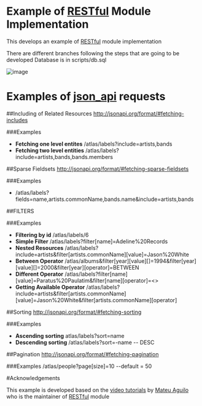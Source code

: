 Example of [RESTful](https://www.drupal.org/project/restful) Module Implementation
=================================================================================

This develops an example of [RESTful](https://www.drupal.org/project/restful) module implementation
 
 There are different branches following the steps that are going to be developed
 Database is in scripts/db.sql
 
 ![image](https://cloud.githubusercontent.com/assets/5515159/18169251/7282f808-7016-11e6-9519-2afd5afadaea.png)
 
# Examples of [json_api](http://jsonapi.org) requests

##Including of Related Resources
http://jsonapi.org/format/#fetching-includes

###Examples
* **Fetching one level entites**
/atlas/labels?include=artists,bands
* **Fetching two level entities**
/atlas/labels?include=artists,bands,bands.members

##Sparse Fieldsets
http://jsonapi.org/format/#fetching-sparse-fieldsets

###Examples
* /atlas/labels?fields=name,artists.commonName,bands.name&include=artists,bands

##FILTERS

###Examples
* **Filtering by id**
/atlas/labels/6
* **Simple Filter**
/atlas/labels?filter[name]=Adeline%20Records
* **Nested Resources**
/atlas/labels?include=artists&filter[artists.commonName][value]=Jason%20White
* **Between Operator**
/atlas/albums&filter[year][value][]=1994&filter[year][value][]=2000&filter[year][operator]=BETWEEN
* **Different Operator**
/atlas/labels?filter[name][value]=Paratus%20Paulatim&filter[name][operator]=<>
* **Getting Available Operator**
/atlas/labels?include=artists&filter[artists.commonName][value]=Jason%20White&filter[artists.commonName][operator]

##Sorting
http://jsonapi.org/format/#fetching-sorting

###Examples
* **Ascending sorting**
atlas/labels?sort=name
* **Descending sorting**
/atlas/labels?sort=-name -- DESC

##Pagination
http://jsonapi.org/format/#fetching-pagination

###Examples
/atlas/people?page[size]=10 --default = 50

#Acknowledgements

This example is developed based on the [video tutorials](https://www.youtube.com/playlist?list=PLZOQ_ZMpYrZv8_c7jd_CkO_93-DnyVFY5) by [Mateu Aguilo](https://www.drupal.org/project/restful) who is the maintainer of [RESTful](https://www.drupal.org/project/restful) module
